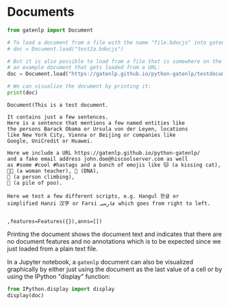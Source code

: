 # Documents


```python
from gatenlp import Document

```


```python
# To load a document from a file with the name "file.bdocjs" into gatenlp simply use:
# doc = Document.load("test2a.bdocjs")

# But it is also possible to load from a file that is somewhere on the internet. For this notebook, we use
# an example document that gets loaded from a URL:
doc = Document.load("https://gatenlp.github.io/python-gatenlp/testdocument1.txt")

# We can visualize the document by printing it:
print(doc)
```

    Document(This is a test document.
    
    It contains just a few sentences. 
    Here is a sentence that mentions a few named entities like 
    the persons Barack Obama or Ursula von der Leyen, locations
    like New York City, Vienna or Beijing or companies like 
    Google, UniCredit or Huawei. 
    
    Here we include a URL https://gatenlp.github.io/python-gatenlp/ 
    and a fake email address john.doe@hiscoolserver.com as well 
    as #some #cool #hastags and a bunch of emojis like 😽 (a kissing cat),
    👩‍🏫 (a woman teacher), 🧬 (DNA), 
    🧗 (a person climbing), 
    💩 (a pile of poo). 
    
    Here we test a few different scripts, e.g. Hangul 한글 or 
    simplified Hanzi 汉字 or Farsi فارسی which goes from right to left. 
    
    
    ,features=Features({}),anns=[])


Printing the document shows the document text and indicates that there are no document features and no 
annotations which is to be expected since we just loaded from a plain text file. 

In a Jupyter notebook, a `gatenlp` document can also be visualized graphically by either just using the document 
as the last value of a cell or by using the IPython "display" function:


```python
from IPython.display import display
display(doc)
```



<div>
<style>
#DXOGIUACRW-content {
    width: 100%;
    height: 100%;
    font-family: -apple-system, BlinkMacSystemFont, 'Segoe UI', Roboto, Oxygen, Ubuntu, Cantarell, 'Open Sans', 'Helvetica Neue', sans-serif;
}

.DXOGIUACRW-row {
    width: 100%;
    display: flex;
    flex-direction: row;
    flex-wrap: nowrap;
}

.DXOGIUACRW-col {
    border: 1px solid grey;
    display: inline-block;
    min-width: 200px;
    padding: 5px;
    /* white-space: normal; */
    /* white-space: pre-wrap; */
    overflow-y: auto;
}

.DXOGIUACRW-hdr {
    font-size: 1.2rem;
    font-weight: bold;
}

.DXOGIUACRW-label {
    margin-bottom: -15px;
    display: block;
}

.DXOGIUACRW-input {
    vertical-align: middle;
    position: relative;
    *overflow: hidden;
}

#DXOGIUACRW-popup {
    display: none;
    colour: white;
    position: absolute;
    margin-top: 10%;
    margin-left: 10%;
    background: #ff88ff;
    width: 60%;
    height: 60%;
    z-index: 50;
    padding: 25px 25px 25px;
    border: 1px solid black;
    overflow: auto;
}

.DXOGIUACRW-selection {
    margin-bottom: 5px;
}

.DXOGIUACRW-featuretable {
    margin-top: 10px;
}

.DXOGIUACRW-fname {
    text-align: left !important;
    font-weight: bold;
    margin-right: 10px;
}
.DXOGIUACRW-fvalue {
    text-align: left !important;
}
</style>
  <div id="DXOGIUACRW-content">
        <div id="DXOGIUACRW-popup" style="display: none;">
        </div>
        <div class="DXOGIUACRW-row" id="DXOGIUACRW-row1" style="height:67vh; min-height:100px;">
            <div id="DXOGIUACRW-text-wrapper" class="DXOGIUACRW-col" style="width:70%;">
                <div class="DXOGIUACRW-hdr" id="DXOGIUACRW-dochdr"></div>
                <div id="DXOGIUACRW-text">
                </div>
            </div>
            <div id="DXOGIUACRW-chooser" class="DXOGIUACRW-col" style="width:30%; border-left-width: 0px;"></div>
        </div>
        <div class="DXOGIUACRW-row" id="DXOGIUACRW-row2" style="height:30vh; min-height: 100px;">
            <div id="DXOGIUACRW-details" class="DXOGIUACRW-col" style="width:100%; border-top-width: 0px;">
            </div>
        </div>
    </div>
    <script src="https://ajax.googleapis.com/ajax/libs/jquery/3.5.1/jquery.min.js"></script><script src="https://unpkg.com/gatenlp-ann-viewer@1.0.8/gatenlp-ann-viewer.js"></script>
    <script type="application/json" id="DXOGIUACRW-data">
    {"annotation_sets": {}, "text": "This is a test document.\n\nIt contains just a few sentences. \nHere is a sentence that mentions a few named entities like \nthe persons Barack Obama or Ursula von der Leyen, locations\nlike New York City, Vienna or Beijing or companies like \nGoogle, UniCredit or Huawei. \n\nHere we include a URL https://gatenlp.github.io/python-gatenlp/ \nand a fake email address john.doe@hiscoolserver.com as well \nas #some #cool #hastags and a bunch of emojis like \ud83d\ude3d (a kissing cat),\n\ud83d\udc69\u200d\ud83c\udfeb (a woman teacher), \ud83e\uddec (DNA), \n\ud83e\uddd7 (a person climbing), \n\ud83d\udca9 (a pile of poo). \n\nHere we test a few different scripts, e.g. Hangul \ud55c\uae00 or \nsimplified Hanzi \u6c49\u5b57 or Farsi \u0641\u0627\u0631\u0633\u06cc which goes from right to left. \n\n\n", "features": {}, "offset_type": "j", "name": ""}
    </script>
    <script type="text/javascript">
        gatenlp_run("DXOGIUACRW-");
    </script>
  </div>
<div>ID: DXOGIUACRW</div>


This shows the document in a layout that has three areas: the document text in the upper left,
the list of annotation set and type names in the upper right and document or annotation features
at the bottom. In the example above only the text is shown because there are no document features or 
annotations. 

## Document features

Lets add some document features:


```python
doc.features["loaded-from"] = "https://gatenlp.github.io/python-gatenlp/testdocument1.txt"
doc.features["purpose"] = "test document for gatenlp"
doc.features["someotherfeature"] = 22
doc.features["andanother"] = {"what": "a dict", "alist": [1,2,3,4,5]}
```

Document features map feature names to feature values and behave a lot like a Python dictionary. Feature names
should always be strings, feature values can be anything, but a document can only be stored or exchanged with Java GATE if feature values are restricted to whatever can be serialized with JSON: dictionaries, lists, numbers, strings and booleans. 

Now that we have create document features the document is shown like this:


```python
doc
```





<div>
<style>
#OVLVLXTDUO-content {
    width: 100%;
    height: 100%;
    font-family: -apple-system, BlinkMacSystemFont, 'Segoe UI', Roboto, Oxygen, Ubuntu, Cantarell, 'Open Sans', 'Helvetica Neue', sans-serif;
}

.OVLVLXTDUO-row {
    width: 100%;
    display: flex;
    flex-direction: row;
    flex-wrap: nowrap;
}

.OVLVLXTDUO-col {
    border: 1px solid grey;
    display: inline-block;
    min-width: 200px;
    padding: 5px;
    /* white-space: normal; */
    /* white-space: pre-wrap; */
    overflow-y: auto;
}

.OVLVLXTDUO-hdr {
    font-size: 1.2rem;
    font-weight: bold;
}

.OVLVLXTDUO-label {
    margin-bottom: -15px;
    display: block;
}

.OVLVLXTDUO-input {
    vertical-align: middle;
    position: relative;
    *overflow: hidden;
}

#OVLVLXTDUO-popup {
    display: none;
    colour: white;
    position: absolute;
    margin-top: 10%;
    margin-left: 10%;
    background: #ff88ff;
    width: 60%;
    height: 60%;
    z-index: 50;
    padding: 25px 25px 25px;
    border: 1px solid black;
    overflow: auto;
}

.OVLVLXTDUO-selection {
    margin-bottom: 5px;
}

.OVLVLXTDUO-featuretable {
    margin-top: 10px;
}

.OVLVLXTDUO-fname {
    text-align: left !important;
    font-weight: bold;
    margin-right: 10px;
}
.OVLVLXTDUO-fvalue {
    text-align: left !important;
}
</style>
  <div id="OVLVLXTDUO-content">
        <div id="OVLVLXTDUO-popup" style="display: none;">
        </div>
        <div class="OVLVLXTDUO-row" id="OVLVLXTDUO-row1" style="height:67vh; min-height:100px;">
            <div id="OVLVLXTDUO-text-wrapper" class="OVLVLXTDUO-col" style="width:70%;">
                <div class="OVLVLXTDUO-hdr" id="OVLVLXTDUO-dochdr"></div>
                <div id="OVLVLXTDUO-text">
                </div>
            </div>
            <div id="OVLVLXTDUO-chooser" class="OVLVLXTDUO-col" style="width:30%; border-left-width: 0px;"></div>
        </div>
        <div class="OVLVLXTDUO-row" id="OVLVLXTDUO-row2" style="height:30vh; min-height: 100px;">
            <div id="OVLVLXTDUO-details" class="OVLVLXTDUO-col" style="width:100%; border-top-width: 0px;">
            </div>
        </div>
    </div>
    <script src="https://ajax.googleapis.com/ajax/libs/jquery/3.5.1/jquery.min.js"></script><script src="https://unpkg.com/gatenlp-ann-viewer@1.0.8/gatenlp-ann-viewer.js"></script>
    <script type="application/json" id="OVLVLXTDUO-data">
    {"annotation_sets": {}, "text": "This is a test document.\n\nIt contains just a few sentences. \nHere is a sentence that mentions a few named entities like \nthe persons Barack Obama or Ursula von der Leyen, locations\nlike New York City, Vienna or Beijing or companies like \nGoogle, UniCredit or Huawei. \n\nHere we include a URL https://gatenlp.github.io/python-gatenlp/ \nand a fake email address john.doe@hiscoolserver.com as well \nas #some #cool #hastags and a bunch of emojis like \ud83d\ude3d (a kissing cat),\n\ud83d\udc69\u200d\ud83c\udfeb (a woman teacher), \ud83e\uddec (DNA), \n\ud83e\uddd7 (a person climbing), \n\ud83d\udca9 (a pile of poo). \n\nHere we test a few different scripts, e.g. Hangul \ud55c\uae00 or \nsimplified Hanzi \u6c49\u5b57 or Farsi \u0641\u0627\u0631\u0633\u06cc which goes from right to left. \n\n\n", "features": {"loaded-from": "https://gatenlp.github.io/python-gatenlp/testdocument1.txt", "purpose": "test document for gatenlp", "someotherfeature": 22, "andanother": {"what": "a dict", "alist": [1, 2, 3, 4, 5]}}, "offset_type": "j", "name": ""}
    </script>
    <script type="text/javascript">
        gatenlp_run("OVLVLXTDUO-");
    </script>
  </div>
<div>ID: OVLVLXTDUO</div>




```python
# to retrieve a feature value we can do:
doc.features["purpose"]
```




    'test document for gatenlp'




```python
# If a feature does not exist, None is returned or a default value if specified:
print(doc.features.get("doesntexist"))
print(doc.features.get("doesntexist", "MV!"))

```

    None
    MV!


## Annotations

Lets add some annotations too. Annotations are items of information for some range of characters within the document. They can be used to represent information about things like tokens, entities, sentences, paragraphs, or 
anything that corresponds to some contiguous range of offsets in the document.

Annotations consist of the following parts:
* The "start" and "end" offset to identify the text the annotation refers to
* A "type" which is an arbitrary name that identifies what kind of thing the annotation describes, e.g. "Token"
* Features: these work in the same way as for the whole document: an arbitrary set of feature name / feature value
  pairs which provide more information, e.g. for a Token the features could include the lemma, the part of speech,
  the stem, the number, etc. 

Annotations can be organized in "annotation sets". Each annotation set has a name and a set of annotations. There can be as many sets as needed. 

Annotation can overlap arbitrarily and there can be as many as needed. 

Let us manually add a few annotations to the document:


```python
# create and get an annotation set with the name "Set1"
annset = doc.annset("Set1")
```

Add an annotation to the set which refers to the first word in the document "This". The range of characters
for this word starts at offset 0 and the length of the annotation is 4, so the "start" offset is 0 and the "end" offset is 0+4=4. Note that the end offset always points to the offset *after* the last character of the range.


```python
annset.add(0,4,"Word",{"what": "our first annotation"})
```




    Annotation(0,4,Word,features=Features({'what': 'our first annotation'}),id=0)




```python
# Add more
annset.add(5,7,"Word",{"what": "our second annotation"})
annset.add(0,24,"Sentence",{"what": "our first sentence annotation"})
```




    Annotation(0,24,Sentence,features=Features({'what': 'our first sentence annotation'}),id=2)



If we visualize the document now, the newly created set "Set" is shown in the right part of
the display. It shows the different annotation types that exist in the set, and how many annotations
for each type are in the set. If you click the check box, the annotation ranges are shown in the 
text with the colour associated with the annotation type. You can then click on a range / annotation in the
text and the features of the annotation are shown in the lower part. 
To show the features for a different annotation click on the coloured range for the annotation in the text.
To show the document features, click on "Document".

If you have selected more than one type, a range can have more than one overlapping annotations. 
This is shown by mixing the colours. If you click at such a location, a dialog appears which lets you
select for which of the overlapping annotations you want to display the features. 


```python
doc
```





<div>
<style>
#UPTNAZPYYI-content {
    width: 100%;
    height: 100%;
    font-family: -apple-system, BlinkMacSystemFont, 'Segoe UI', Roboto, Oxygen, Ubuntu, Cantarell, 'Open Sans', 'Helvetica Neue', sans-serif;
}

.UPTNAZPYYI-row {
    width: 100%;
    display: flex;
    flex-direction: row;
    flex-wrap: nowrap;
}

.UPTNAZPYYI-col {
    border: 1px solid grey;
    display: inline-block;
    min-width: 200px;
    padding: 5px;
    /* white-space: normal; */
    /* white-space: pre-wrap; */
    overflow-y: auto;
}

.UPTNAZPYYI-hdr {
    font-size: 1.2rem;
    font-weight: bold;
}

.UPTNAZPYYI-label {
    margin-bottom: -15px;
    display: block;
}

.UPTNAZPYYI-input {
    vertical-align: middle;
    position: relative;
    *overflow: hidden;
}

#UPTNAZPYYI-popup {
    display: none;
    colour: white;
    position: absolute;
    margin-top: 10%;
    margin-left: 10%;
    background: #ff88ff;
    width: 60%;
    height: 60%;
    z-index: 50;
    padding: 25px 25px 25px;
    border: 1px solid black;
    overflow: auto;
}

.UPTNAZPYYI-selection {
    margin-bottom: 5px;
}

.UPTNAZPYYI-featuretable {
    margin-top: 10px;
}

.UPTNAZPYYI-fname {
    text-align: left !important;
    font-weight: bold;
    margin-right: 10px;
}
.UPTNAZPYYI-fvalue {
    text-align: left !important;
}
</style>
  <div id="UPTNAZPYYI-content">
        <div id="UPTNAZPYYI-popup" style="display: none;">
        </div>
        <div class="UPTNAZPYYI-row" id="UPTNAZPYYI-row1" style="height:67vh; min-height:100px;">
            <div id="UPTNAZPYYI-text-wrapper" class="UPTNAZPYYI-col" style="width:70%;">
                <div class="UPTNAZPYYI-hdr" id="UPTNAZPYYI-dochdr"></div>
                <div id="UPTNAZPYYI-text">
                </div>
            </div>
            <div id="UPTNAZPYYI-chooser" class="UPTNAZPYYI-col" style="width:30%; border-left-width: 0px;"></div>
        </div>
        <div class="UPTNAZPYYI-row" id="UPTNAZPYYI-row2" style="height:30vh; min-height: 100px;">
            <div id="UPTNAZPYYI-details" class="UPTNAZPYYI-col" style="width:100%; border-top-width: 0px;">
            </div>
        </div>
    </div>
    <script src="https://ajax.googleapis.com/ajax/libs/jquery/3.5.1/jquery.min.js"></script><script src="https://unpkg.com/gatenlp-ann-viewer@1.0.8/gatenlp-ann-viewer.js"></script>
    <script type="application/json" id="UPTNAZPYYI-data">
    {"annotation_sets": {"Set1": {"name": "detached-from:Set1", "annotations": [{"type": "Word", "start": 0, "end": 4, "id": 0, "features": {"what": "our first annotation"}}, {"type": "Word", "start": 5, "end": 7, "id": 1, "features": {"what": "our second annotation"}}, {"type": "Sentence", "start": 0, "end": 24, "id": 2, "features": {"what": "our first sentence annotation"}}], "next_annid": 3}}, "text": "This is a test document.\n\nIt contains just a few sentences. \nHere is a sentence that mentions a few named entities like \nthe persons Barack Obama or Ursula von der Leyen, locations\nlike New York City, Vienna or Beijing or companies like \nGoogle, UniCredit or Huawei. \n\nHere we include a URL https://gatenlp.github.io/python-gatenlp/ \nand a fake email address john.doe@hiscoolserver.com as well \nas #some #cool #hastags and a bunch of emojis like \ud83d\ude3d (a kissing cat),\n\ud83d\udc69\u200d\ud83c\udfeb (a woman teacher), \ud83e\uddec (DNA), \n\ud83e\uddd7 (a person climbing), \n\ud83d\udca9 (a pile of poo). \n\nHere we test a few different scripts, e.g. Hangul \ud55c\uae00 or \nsimplified Hanzi \u6c49\u5b57 or Farsi \u0641\u0627\u0631\u0633\u06cc which goes from right to left. \n\n\n", "features": {"loaded-from": "https://gatenlp.github.io/python-gatenlp/testdocument1.txt", "purpose": "test document for gatenlp", "someotherfeature": 22, "andanother": {"what": "a dict", "alist": [1, 2, 3, 4, 5]}}, "offset_type": "j", "name": ""}
    </script>
    <script type="text/javascript">
        gatenlp_run("UPTNAZPYYI-");
    </script>
  </div>
<div>ID: UPTNAZPYYI</div>




```python

```
